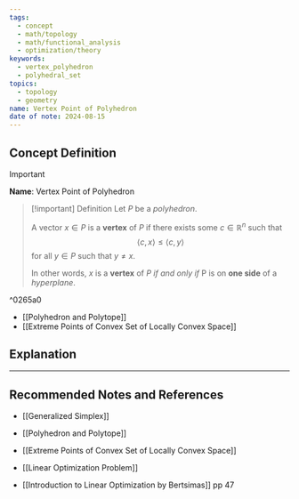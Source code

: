 ```yaml
---
tags:
  - concept
  - math/topology
  - math/functional_analysis
  - optimization/theory
keywords:
  - vertex_polyhedron
  - polyhedral_set
topics:
  - topology
  - geometry
name: Vertex Point of Polyhedron
date of note: 2024-08-15
---
```


## Concept Definition

>[!important]
>**Name**: Vertex Point of Polyhedron

>[!important] Definition
>Let $P$ be a *polyhedron*. 
>
>A vector $x\in P$ is a **vertex** of $P$ if there exists some $c\in \mathbb{R}^{n}$ such that $$\left\langle c ,  x\right\rangle \le \left\langle c ,  y\right\rangle$$ for all $y\in P$ such that $y\neq x.$
>
>In other words, $x$ is a **vertex** of $P$ *if and only if* P is on **one side** of a *hyperplane*.

^0265a0

- [[Polyhedron and Polytope]]
- [[Extreme Points of Convex Set of Locally Convex Space]]


## Explanation





-----------
##  Recommended Notes and References


- [[Generalized Simplex]]
- [[Polyhedron and Polytope]]
- [[Extreme Points of Convex Set of Locally Convex Space]]

- [[Linear Optimization Problem]]

- [[Introduction to Linear Optimization by Bertsimas]] pp 47